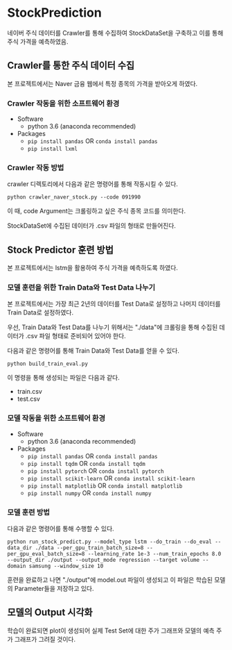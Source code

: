# StockPrediction
네이버 주식 데이터를 Crawler를 통해 수집하여 StockDataSet을 구축하고 이를 통해 주식 가격을 예측하였음.

## Crawler를 통한 주식 데이터 수집
본 프로젝트에서는 Naver 금융 웹에서 특정 종목의 가격을 받아오게 하였다.

### Crawler 작동을 위한 소프트웨어 환경
* Software
    - python 3.6 (anaconda recommended)
* Packages
    - `pip install pandas` OR `conda install pandas`
    - `pip install lxml`
    
### Crawler 작동 방법
crawler 디렉토리에서 다음과 같은 명령어를 통해 작동시킬 수 있다.

`python crawler_naver_stock.py --code 091990`

이 때, code Argument는 크롤링하고 싶은 주식 종목 코드를 의미한다.

StockDataSet에 수집된 데이터가 .csv 파일의 형태로 만들어진다.

## Stock Predictor 훈련 방법
본 프로젝트에서는 lstm을 활용하여 주식 가격을 예측하도록 하였다.

### 모델 훈련을 위한 Train Data와 Test Data 나누기
본 프로젝트에서는 가장 최근 2년의 데이터를 Test Data로 설정하고 나머지 데이터를 Train Data로 설정하였다.

우선, Train Data와 Test Data를 나누기 위해서는 "./data"에 크롤링을 통해 수집된 데이터가 .csv 파일 형태로 준비되어 있어야 한다.

다음과 같은 명령어를 통해 Train Data와 Test Data를 얻을 수 있다.

`python build_train_eval.py`

이 명령을 통해 생성되는 파일은 다음과 같다.

* train.csv
* test.csv

### 모델 작동을 위한 소프트웨어 환경
* Software
    - python 3.6 (anaconda recommended)
* Packages
    - `pip install pandas` OR `conda install pandas`
    - `pip install tqdm` OR `conda install tqdm`
    - `pip install pytorch` OR `conda install pytorch`
    - `pip install scikit-learn` OR `conda install scikit-learn`
    - `pip install matplotlib` OR `conda install matplotlib`
    - `pip install numpy` OR `conda install numpy`
    
### 모델 훈련 방법

다음과 같은 명령어를 통해 수행할 수 있다.

`python run_stock_predict.py --model_type lstm --do_train --do_eval --data_dir ./data --per_gpu_train_batch_size=8 --per_gpu_eval_batch_size=8 --learning_rate 1e-3 --num_train_epochs 8.0 --output_dir ./output --output_mode regression --target volume --domain samsung --window_size 10`

훈련을 완료하고 나면 "./output"에 model.out 파일이 생성되고 이 파일은 학습된 모델의 Parameter들을 저장하고 있다.

## 모델의 Output 시각화

학습이 완료되면 plot이 생성되어 실제 Test Set에 대한 주가 그래프와 모델의 예측 주가 그래프가 그려질 것이다.